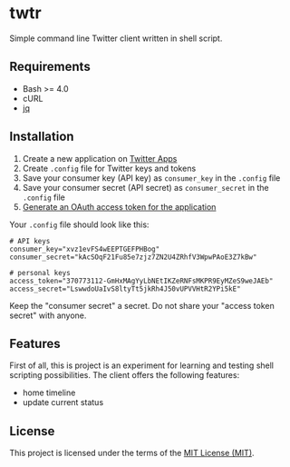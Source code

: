 # twtr

Simple command line Twitter client written in shell script. 

## Requirements

* Bash >= 4.0
* cURL
* [jq](https://stedolan.github.io/jq)

## Installation

1. Create a new application on [Twitter Apps](https://apps.twitter.com)
2. Create `.config` file for Twitter keys and tokens
3. Save your consumer key (API key) as `consumer_key` in the `.config` file
4. Save your consumer secret (API secret) as `consumer_secret` in the `.config` file
5. [Generate an OAuth access token for the application](https://dev.twitter.com/oauth/overview/application-owner-access-tokens)

Your `.config` file should look like this:

  ```shell
  # API keys
  consumer_key="xvz1evFS4wEEPTGEFPHBog"
  consumer_secret="kAcSOqF21Fu85e7zjz7ZN2U4ZRhfV3WpwPAoE3Z7kBw"
  
  # personal keys
  access_token="370773112-GmHxMAgYyLbNEtIKZeRNFsMKPR9EyMZeS9weJAEb"
  access_secret="LswwdoUaIvS8ltyTt5jkRh4J50vUPVVHtR2YPi5kE"
  ```

Keep the "consumer secret" a secret. Do not share your "access token secret" with anyone.

## Features

First of all, this is project is an experiment for learning and testing shell 
scripting possibilities. The client offers the following features:

* home timeline
* update current status

## License

This project is licensed under the terms of the [MIT License (MIT)](LICENSE).
